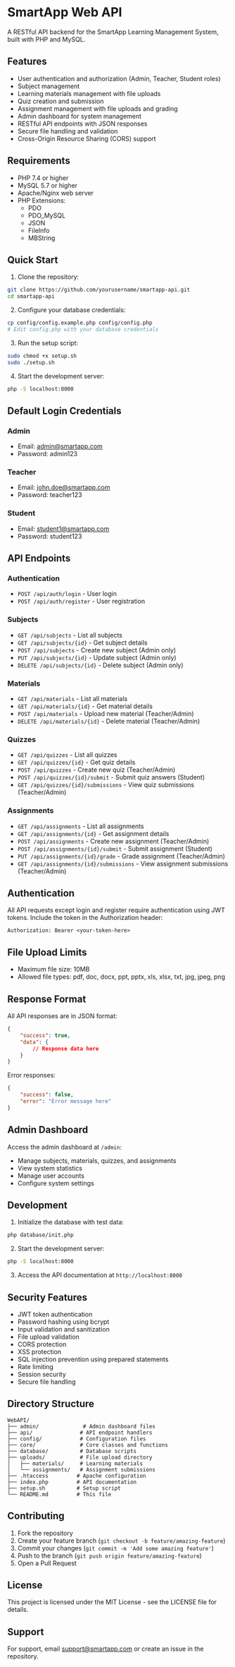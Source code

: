 # SmartApp Web API

A RESTful API backend for the SmartApp Learning Management System, built with PHP and MySQL.

## Features

- User authentication and authorization (Admin, Teacher, Student roles)
- Subject management
- Learning materials management with file uploads
- Quiz creation and submission
- Assignment management with file uploads and grading
- Admin dashboard for system management
- RESTful API endpoints with JSON responses
- Secure file handling and validation
- Cross-Origin Resource Sharing (CORS) support

## Requirements

- PHP 7.4 or higher
- MySQL 5.7 or higher
- Apache/Nginx web server
- PHP Extensions:
  - PDO
  - PDO_MySQL
  - JSON
  - FileInfo
  - MBString

## Quick Start

1. Clone the repository:
```bash
git clone https://github.com/yourusername/smartapp-api.git
cd smartapp-api
```

2. Configure your database credentials:
```bash
cp config/config.example.php config/config.php
# Edit config.php with your database credentials
```

3. Run the setup script:
```bash
sudo chmod +x setup.sh
sudo ./setup.sh
```

4. Start the development server:
```bash
php -S localhost:8000
```

## Default Login Credentials

### Admin
- Email: admin@smartapp.com
- Password: admin123

### Teacher
- Email: john.doe@smartapp.com
- Password: teacher123

### Student
- Email: student1@smartapp.com
- Password: student123

## API Endpoints

### Authentication
- `POST /api/auth/login` - User login
- `POST /api/auth/register` - User registration

### Subjects
- `GET /api/subjects` - List all subjects
- `GET /api/subjects/{id}` - Get subject details
- `POST /api/subjects` - Create new subject (Admin only)
- `PUT /api/subjects/{id}` - Update subject (Admin only)
- `DELETE /api/subjects/{id}` - Delete subject (Admin only)

### Materials
- `GET /api/materials` - List all materials
- `GET /api/materials/{id}` - Get material details
- `POST /api/materials` - Upload new material (Teacher/Admin)
- `DELETE /api/materials/{id}` - Delete material (Teacher/Admin)

### Quizzes
- `GET /api/quizzes` - List all quizzes
- `GET /api/quizzes/{id}` - Get quiz details
- `POST /api/quizzes` - Create new quiz (Teacher/Admin)
- `POST /api/quizzes/{id}/submit` - Submit quiz answers (Student)
- `GET /api/quizzes/{id}/submissions` - View quiz submissions (Teacher/Admin)

### Assignments
- `GET /api/assignments` - List all assignments
- `GET /api/assignments/{id}` - Get assignment details
- `POST /api/assignments` - Create new assignment (Teacher/Admin)
- `POST /api/assignments/{id}/submit` - Submit assignment (Student)
- `PUT /api/assignments/{id}/grade` - Grade assignment (Teacher/Admin)
- `GET /api/assignments/{id}/submissions` - View assignment submissions (Teacher/Admin)

## Authentication

All API requests except login and register require authentication using JWT tokens. Include the token in the Authorization header:

```
Authorization: Bearer <your-token-here>
```

## File Upload Limits

- Maximum file size: 10MB
- Allowed file types: pdf, doc, docx, ppt, pptx, xls, xlsx, txt, jpg, jpeg, png

## Response Format

All API responses are in JSON format:

```json
{
    "success": true,
    "data": {
        // Response data here
    }
}
```

Error responses:
```json
{
    "success": false,
    "error": "Error message here"
}
```

## Admin Dashboard

Access the admin dashboard at `/admin`:
- Manage subjects, materials, quizzes, and assignments
- View system statistics
- Manage user accounts
- Configure system settings

## Development

1. Initialize the database with test data:
```bash
php database/init.php
```

2. Start the development server:
```bash
php -S localhost:8000
```

3. Access the API documentation at `http://localhost:8000`

## Security Features

- JWT token authentication
- Password hashing using bcrypt
- Input validation and sanitization
- File upload validation
- CORS protection
- XSS protection
- SQL injection prevention using prepared statements
- Rate limiting
- Session security
- Secure file handling

## Directory Structure

```
WebAPI/
├── admin/              # Admin dashboard files
├── api/               # API endpoint handlers
├── config/            # Configuration files
├── core/              # Core classes and functions
├── database/          # Database scripts
├── uploads/           # File upload directory
│   ├── materials/     # Learning materials
│   └── assignments/   # Assignment submissions
├── .htaccess         # Apache configuration
├── index.php         # API documentation
├── setup.sh          # Setup script
└── README.md         # This file
```

## Contributing

1. Fork the repository
2. Create your feature branch (`git checkout -b feature/amazing-feature`)
3. Commit your changes (`git commit -m 'Add some amazing feature'`)
4. Push to the branch (`git push origin feature/amazing-feature`)
5. Open a Pull Request

## License

This project is licensed under the MIT License - see the LICENSE file for details.

## Support

For support, email support@smartapp.com or create an issue in the repository.